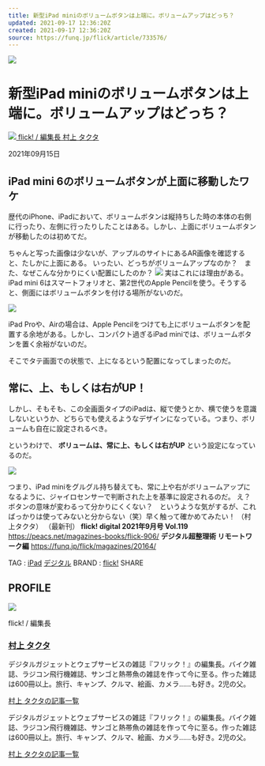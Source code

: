 ```yaml
---
title: 新型iPad miniのボリュームボタンは上端に。ボリュームアップはどっち？
updated: 2021-09-17 12:36:20Z
created: 2021-09-17 12:36:20Z
source: https://funq.jp/flick/article/733576/
---
```


![](https://cdn.funq.jp/contents/uploads/2021/09/15153322/mini33.jpg)

# 新型iPad miniのボリュームボタンは上端に。ボリュームアップはどっち？

[ ![](https://cdn.funq.jp/contents/uploads/2019/05/31235354/takuta-400x400.jpg)   flick! / 編集長  村上 タクタ](https://funq.jp/member/takuta-murakami/)

2021年09月15日

## iPad mini 6のボリュームボタンが上面に移動したワケ

歴代のiPhone、iPadにおいて、ボリュームボタンは縦持ちした時の本体の右側に行ったり、左側に行ったりしたことはある。しかし、上面にボリュームボタンが移動したのは初めてだ。

ちゃんと写った画像は少ないが、アップルのサイトにあるAR画像を確認すると、たしかに上面にある。
いったい、どっちがボリュームアップなのか？　また、なぜこんな分かりにくい配置にしたのか？
![](https://cdn.funq.jp/contents/uploads/2021/09/15153616/iPad-mini-1.jpg)
実はこれには理由がある。
iPad mini 6はスマートフォリオと、第2世代のApple Pencilを使う。そうすると、側面にはボリュームボタンを付ける場所がないのだ。

![](https://cdn.funq.jp/contents/uploads/2021/09/15153832/98e2734ac9d18c2276e911cbeba9b213.jpg)

iPad Proや、Airの場合は、Apple Pencilをつけても上にボリュームボタンを配置する余地がある。しかし、コンパクト過ぎるiPad miniでは、ボリュームボタンを置く余裕がないのだ。

そこでタテ画面での状態で、上になるという配置になってしまったのだ。

## 常に、上、もしくは右がUP！

しかし、そもそも、この全画面タイプのiPadは、縦で使うとか、横で使うを意識しないというか、どちらでも使えるようなデザインになっている。つまり、ボリュームも自在に設定されるべき。

というわけで、
**ボリュームは、常に上、もしくは右がUP**
という設定になっているのだ。

![](https://cdn.funq.jp/contents/uploads/2021/09/15154357/78f52f73441cec6ac3f44a3d42b8121d.jpg)

つまり、iPad miniをグルグル持ち替えても、常に上や右がボリュームアップになるように、ジャイロセンサーで判断された上を基準に設定されるのだ。
え？　ボタンの意味が変わるって分かりにくくない？　というような気がするが、こればっかりは使ってみないと分からない（笑）早く触って確かめてみたい！
（村上タクタ）
（最新刊）
**flick! digital 2021年9月号 Vol.119**
https://peacs.net/magazines-books/flick-906/
**デジタル超整理術 リモートワーク編**
https://funq.jp/flick/magazines/20164/

TAG :
[iPad](https://funq.jp/tag/ipad/)
[デジタル](https://funq.jp/tag/digital/)
BRAND :
[flick!](https://funq.jp/flick/)
SHARE

## PROFILE

[![](https://cdn.funq.jp/contents/uploads/2019/05/31235354/takuta-400x400.jpg)](https://funq.jp/member/takuta-murakami/)

flick! / 編集長

### [村上 タクタ](https://funq.jp/member/takuta-murakami/)

デジタルガジェットとウェブサービスの雑誌『フリック！』の編集長。バイク雑誌、ラジコン飛行機雑誌、サンゴと熱帯魚の雑誌を作って今に至る。作った雑誌は600冊以上。旅行、キャンプ、クルマ、絵画、カメラ……も好き。2児の父。

[村上 タクタの記事一覧](https://funq.jp/member/takuta-murakami/)

デジタルガジェットとウェブサービスの雑誌『フリック！』の編集長。バイク雑誌、ラジコン飛行機雑誌、サンゴと熱帯魚の雑誌を作って今に至る。作った雑誌は600冊以上。旅行、キャンプ、クルマ、絵画、カメラ……も好き。2児の父。

[村上 タクタの記事一覧](https://funq.jp/member/takuta-murakami/)